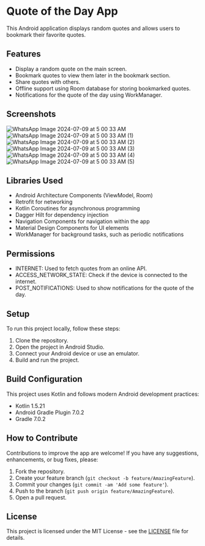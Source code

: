 # Quote of the Day App

This Android application displays random quotes and allows users to bookmark their favorite quotes.

## Features

- Display a random quote on the main screen.
- Bookmark quotes to view them later in the bookmark section.
- Share quotes with others.
- Offline support using Room database for storing bookmarked quotes.
- Notifications for the quote of the day using WorkManager.

## Screenshots

![WhatsApp Image 2024-07-09 at 5 00 33 AM](https://github.com/Omar-Saeid11/Quote-Of-Day/assets/93147693/3dc5238b-7bb9-498f-875a-31658ff1ffae)
![WhatsApp Image 2024-07-09 at 5 00 33 AM (1)](https://github.com/Omar-Saeid11/Quote-Of-Day/assets/93147693/99ac9bbb-b2bf-4a72-a271-e3e8085fb1e2)
![WhatsApp Image 2024-07-09 at 5 00 33 AM (2)](https://github.com/Omar-Saeid11/Quote-Of-Day/assets/93147693/33f8486a-4467-45d7-b509-139f1860430f)
![WhatsApp Image 2024-07-09 at 5 00 33 AM (3)](https://github.com/Omar-Saeid11/Quote-Of-Day/assets/93147693/479664e0-941c-441c-957b-d2aaa3bb76b6)
![WhatsApp Image 2024-07-09 at 5 00 33 AM (4)](https://github.com/Omar-Saeid11/Quote-Of-Day/assets/93147693/2258a784-8b22-4a50-8f15-b11c797b1bc3)
![WhatsApp Image 2024-07-09 at 5 00 33 AM (5)](https://github.com/Omar-Saeid11/Quote-Of-Day/assets/93147693/b8828bb7-144a-4872-8ae3-eec55a8a5c66)

## Libraries Used

- Android Architecture Components (ViewModel, Room)
- Retrofit for networking
- Kotlin Coroutines for asynchronous programming
- Dagger Hilt for dependency injection
- Navigation Components for navigation within the app
- Material Design Components for UI elements
- WorkManager for background tasks, such as periodic notifications

## Permissions

- INTERNET: Used to fetch quotes from an online API.
- ACCESS_NETWORK_STATE: Check if the device is connected to the internet.
- POST_NOTIFICATIONS: Used to show notifications for the quote of the day.

## Setup

To run this project locally, follow these steps:

1. Clone the repository.
2. Open the project in Android Studio.
3. Connect your Android device or use an emulator.
4. Build and run the project.

## Build Configuration

This project uses Kotlin and follows modern Android development practices:

- Kotlin 1.5.21
- Android Gradle Plugin 7.0.2
- Gradle 7.0.2

## How to Contribute

Contributions to improve the app are welcome! If you have any suggestions, enhancements, or bug fixes, please:

1. Fork the repository.
2. Create your feature branch (`git checkout -b feature/AmazingFeature`).
3. Commit your changes (`git commit -am 'Add some feature'`).
4. Push to the branch (`git push origin feature/AmazingFeature`).
5. Open a pull request.

## License

This project is licensed under the MIT License - see the [LICENSE](LICENSE) file for details.
